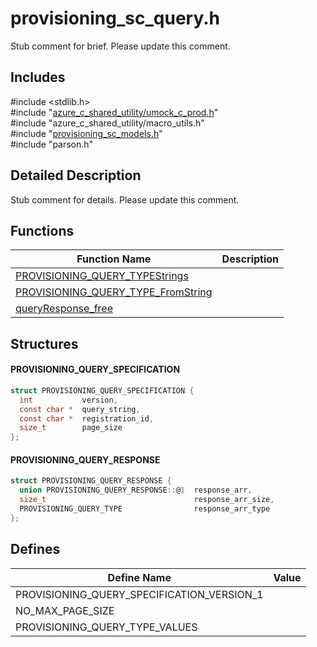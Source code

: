 # provisioning_sc_query.h 

Stub comment for brief. Please update this comment.

## Includes

\#include <stdlib.h>  
\#include "[azure_c_shared_utility/umock_c_prod.h](iot-c-ref-umock-c-prod-h.md)"  
\#include "azure_c_shared_utility/macro_utils.h"  
\#include "[provisioning_sc_models.h](iot-c-ref-provisioning-sc-models-h.md)"  
\#include "parson.h"  

## Detailed Description

Stub comment for details. Please update this comment.

## Functions

Function Name                  | Description                                
--------------------------------|---------------------------------------------
[PROVISIONING_QUERY_TYPEStrings](./iot-c-ref-provisioning-sc-query-h/provisioning-query-typestrings.md)            | 
[PROVISIONING_QUERY_TYPE_FromString](./iot-c-ref-provisioning-sc-query-h/provisioning-query-type-fromstring.md)            | 
[queryResponse_free](./iot-c-ref-provisioning-sc-query-h/queryresponse-free.md)            | 

## Structures

#### PROVISIONING_QUERY_SPECIFICATION

```C
struct PROVISIONING_QUERY_SPECIFICATION {
  int           version,
  const char *  query_string,
  const char *  registration_id,
  size_t        page_size
};
```
#### PROVISIONING_QUERY_RESPONSE

```C
struct PROVISIONING_QUERY_RESPONSE {
  union PROVISIONING_QUERY_RESPONSE::@1  response_arr,
  size_t                                 response_arr_size,
  PROVISIONING_QUERY_TYPE                response_arr_type
};
```

## Defines

Define Name                    | Value                                
--------------------------------|---------------------------------------------
PROVISIONING_QUERY_SPECIFICATION_VERSION_1            | 
NO_MAX_PAGE_SIZE            | 
PROVISIONING_QUERY_TYPE_VALUES            | 

